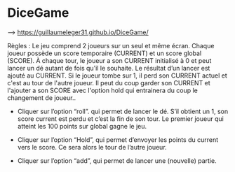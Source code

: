 # DiceGame

--> https://guillaumeleger31.github.io/DiceGame/


Règles :
Le jeu comprend 2 joueurs sur un seul et même écran.
Chaque joueur possède un score temporaire (CURRENT) et un score global (SCORE).
À chaque tour, le joueur a son CURRENT initialisé à 0 et peut lancer un dé autant de fois qu'il le souhaite. Le
résultat d’un lancer est ajouté au CURRENT. Si le joueur tombe sur 1, il perd son CURRENT actuel et c'est au tour de l'autre joueur. Il peut  du coup garder son CURRENT et l'ajouter a son SCORE avec l'option hold qui entrainera du coup le changement de joueur..



- Cliquer sur l’option “roll”. qui permet de lancer le dé. S’il obtient un 1, son score current est perdu et c’est la fin de son tour.
Le premier joueur qui atteint les 100 points sur global gagne le jeu.

- Cliquer sur l’option “Hold”, qui permet d’envoyer les points du current vers le score. Ce sera alors le
tour de l’autre joueur.


- Cliquer sur l’option “add”, qui permet de lancer une (nouvelle) partie.
